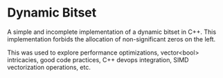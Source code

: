 # Dynamic Bitset

A simple and incomplete implementation of a dynamic bitset in C++.
This implementation forbids the allocation of non-significant zeros on the left.

This was used to explore performance optimizations, vector\<bool\> intricacies, good code practices, C++ devops integration, SIMD vectorization operations, etc.
